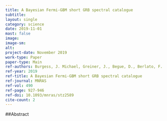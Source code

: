 ```yaml
---
title: A Bayesian Fermi-GBM short GRB spectral catalogue
subtitle: 
layout: single
category: science
date: 2019-11-01
mast: false
image: 
image-sm: 
alt: 
project-date: November 2019
work-type: Paper
paper-type: Main
ref-authors: Burgess, J. Michael, Greiner, J., Begue, D., Berlato, F.
ref-year: 2019
ref-title: A Bayesian Fermi-GBM short GRB spectral catalogue
ref-journal: MNRAS
ref-vol: 490
ref-page: 927-946
ref-doi: 10.1093/mnras/stz2589
cite-count: 2
---
```



##Abstract
